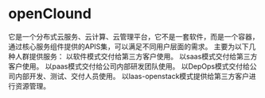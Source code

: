 # openClound
它是一个分布式云服务、云计算、云管理平台，它不是一套软件，而是一个容器，通过核心服务组件提供的APIS集，可以满足不同用户层面的需求。 主要为以下几种人群提供服务： 以软件模式交付给第三方客户使用。 以saas模式交付给第三方客户使用。 以paas模式交付给公司内部研发团队使用。 以DepOps模式交付给公司内部开发、测试、交付人员使用。 以laas-openstack模式提供给第三方客户进行资源管理。
